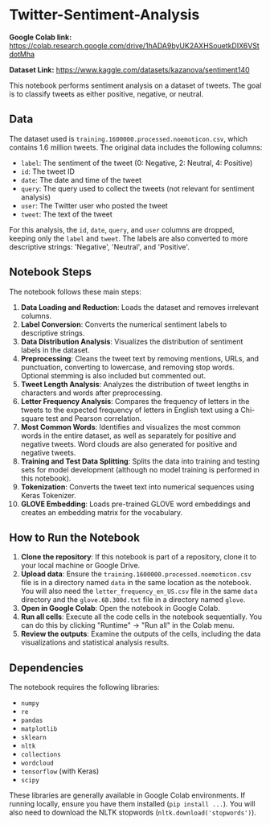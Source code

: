 # Twitter-Sentiment-Analysis

**Google Colab link:** https://colab.research.google.com/drive/1hADA9byUK2AXHSouetkDIX6VStdotMha

**Dataset Link:** https://www.kaggle.com/datasets/kazanova/sentiment140

This notebook performs sentiment analysis on a dataset of tweets. The goal is to classify tweets as either positive, negative, or neutral.

## Data

The dataset used is `training.1600000.processed.noemoticon.csv`, which contains 1.6 million tweets. The original data includes the following columns:

- `label`: The sentiment of the tweet (0: Negative, 2: Neutral, 4: Positive)
- `id`: The tweet ID
- `date`: The date and time of the tweet
- `query`: The query used to collect the tweets (not relevant for sentiment analysis)
- `user`: The Twitter user who posted the tweet
- `tweet`: The text of the tweet

For this analysis, the `id`, `date`, `query`, and `user` columns are dropped, keeping only the `label` and `tweet`. The labels are also converted to more descriptive strings: 'Negative', 'Neutral', and 'Positive'.

## Notebook Steps

The notebook follows these main steps:

1.  **Data Loading and Reduction**: Loads the dataset and removes irrelevant columns.
2.  **Label Conversion**: Converts the numerical sentiment labels to descriptive strings.
3.  **Data Distribution Analysis**: Visualizes the distribution of sentiment labels in the dataset.
4.  **Preprocessing**: Cleans the tweet text by removing mentions, URLs, and punctuation, converting to lowercase, and removing stop words. Optional stemming is also included but commented out.
5.  **Tweet Length Analysis**: Analyzes the distribution of tweet lengths in characters and words after preprocessing.
6.  **Letter Frequency Analysis**: Compares the frequency of letters in the tweets to the expected frequency of letters in English text using a Chi-square test and Pearson correlation.
7.  **Most Common Words**: Identifies and visualizes the most common words in the entire dataset, as well as separately for positive and negative tweets. Word clouds are also generated for positive and negative tweets.
8.  **Training and Test Data Splitting**: Splits the data into training and testing sets for model development (although no model training is performed in this notebook).
9.  **Tokenization**: Converts the tweet text into numerical sequences using Keras Tokenizer.
10. **GLOVE Embedding**: Loads pre-trained GLOVE word embeddings and creates an embedding matrix for the vocabulary.

## How to Run the Notebook

1.  **Clone the repository**: If this notebook is part of a repository, clone it to your local machine or Google Drive.
2.  **Upload data**: Ensure the `training.1600000.processed.noemoticon.csv` file is in a directory named `data` in the same location as the notebook. You will also need the `letter_frequency_en_US.csv` file in the same `data` directory and the `glove.6B.300d.txt` file in a directory named `glove`.
3.  **Open in Google Colab**: Open the notebook in Google Colab.
4.  **Run all cells**: Execute all the code cells in the notebook sequentially. You can do this by clicking "Runtime" -> "Run all" in the Colab menu.
5.  **Review the outputs**: Examine the outputs of the cells, including the data visualizations and statistical analysis results.

## Dependencies

The notebook requires the following libraries:

-   `numpy`
-   `re`
-   `pandas`
-   `matplotlib`
-   `sklearn`
-   `nltk`
-   `collections`
-   `wordcloud`
-   `tensorflow` (with Keras)
-   `scipy`

These libraries are generally available in Google Colab environments. If running locally, ensure you have them installed (`pip install ...`). You will also need to download the NLTK stopwords (`nltk.download('stopwords')`).
